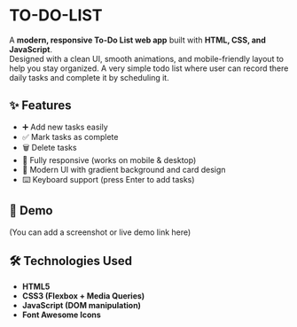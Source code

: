 # TO-DO-LIST


A **modern, responsive To-Do List web app** built with **HTML, CSS, and JavaScript**.  
Designed with a clean UI, smooth animations, and mobile-friendly layout to help you stay organized.
A very simple todo list where user can record there daily tasks and complete it by scheduling it.


 ## ✨ Features
 
- ➕ Add new tasks easily
- ✅ Mark tasks as complete
- 🗑️ Delete tasks
- 📱 Fully responsive (works on mobile & desktop)
- 🎨 Modern UI with gradient background and card design
- ⌨️ Keyboard support (press Enter to add tasks)


## 🚀 Demo
(You can add a screenshot or live demo link here)


## 🛠️ Technologies Used
- **HTML5**
- **CSS3 (Flexbox + Media Queries)**
- **JavaScript (DOM manipulation)**  
- **Font Awesome Icons**
